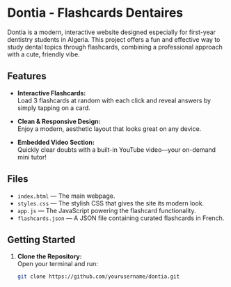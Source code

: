 # Dontia - Flashcards Dentaires

Dontia is a modern, interactive website designed especially for first-year dentistry students in Algeria. This project offers a fun and effective way to study dental topics through flashcards, combining a professional approach with a cute, friendly vibe.

## Features

- **Interactive Flashcards:**  
  Load 3 flashcards at random with each click and reveal answers by simply tapping on a card.
  
- **Clean & Responsive Design:**  
  Enjoy a modern, aesthetic layout that looks great on any device.
  
- **Embedded Video Section:**  
  Quickly clear doubts with a built-in YouTube video—your on-demand mini tutor!

## Files

- `index.html` — The main webpage.
- `styles.css` — The stylish CSS that gives the site its modern look.
- `app.js` — The JavaScript powering the flashcard functionality.
- `flashcards.json` — A JSON file containing curated flashcards in French.

## Getting Started

1. **Clone the Repository:**  
   Open your terminal and run:
   ```bash
   git clone https://github.com/yourusername/dontia.git
